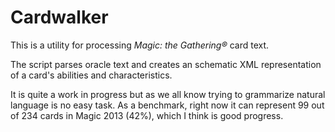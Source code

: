 Cardwalker
==========

This is a utility for processing _Magic: the Gathering®_ card text.

The script parses oracle text and creates an schematic XML representation of a card's abilities and characteristics.

It is quite a work in progress but as we all know trying to grammarize natural language is no easy task. As a benchmark, right now it can represent 99 out of 234 cards in Magic 2013 (42%), which I think is good progress.